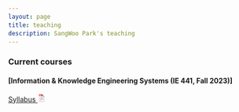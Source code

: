 ```yaml
---
layout: page
title: teaching
description: SangWoo Park's teaching
---
```


<!-- <div class="navbar">
    <div class="navbar-inner">
        <ul class="nav">
            <li><a href="#current">current courses</a></li>
            <li><a href="#shortcourses">short courses</a></li>
            <li><a href="#misc">misc lectures</a></li>
            <li><a href="#old">former courses</a></li>
        </ul>
    </div>
</div> -->


### <a name="current"></a>Current courses

#### [Information & Knowledge Engineering Systems (IE 441, Fall 2023)]
<a href="{{ BASE_PATH }}/IE441_syllabus.pdf" target="_blank">Syllabus <img src="icons16/pdf-icon.png" alt="PDF" /></a>
